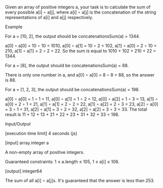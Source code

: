 Given an array of positive integers a, your task is to calculate the sum of every possible a[i] ∘ a[j], where a[i] ∘ a[j] is the concatenation of the string representations of a[i] and a[j] respectively.

Example

For a = [10, 2], the output should be concatenationsSum(a) = 1344.

a[0] ∘ a[0] = 10 ∘ 10 = 1010,
a[0] ∘ a[1] = 10 ∘ 2 = 102,
a[1] ∘ a[0] = 2 ∘ 10 = 210,
a[1] ∘ a[1] = 2 ∘ 2 = 22.
So the sum is equal to 1010 + 102 + 210 + 22 = 1344.

For a = [8], the output should be concatenationsSum(a) = 88.

There is only one number in a, and a[0] ∘ a[0] = 8 ∘ 8 = 88, so the answer is 88.

For a = [1, 2, 3], the output should be concatenationsSum(a) = 198.

a[0] ∘ a[0] = 1 ∘ 1 = 11,
a[0] ∘ a[1] = 1 ∘ 2 = 12,
a[0] ∘ a[2] = 1 ∘ 3 = 13,
a[1] ∘ a[0] = 2 ∘ 1 = 21,
a[1] ∘ a[1] = 2 ∘ 2 = 22,
a[1] ∘ a[2] = 2 ∘ 3 = 23,
a[2] ∘ a[0] = 3 ∘ 1 = 31,
a[2] ∘ a[1] = 3 ∘ 2 = 32,
a[2] ∘ a[2] = 3 ∘ 3 = 33.
The total result is 11 + 12 + 13 + 21 + 22 + 23 + 31 + 32 + 33 = 198.

Input/Output

[execution time limit] 4 seconds (js)

[input] array.integer a

A non-empty array of positive integers.

Guaranteed constraints:
1 ≤ a.length ≤ 105,
1 ≤ a[i] ≤ 106.

[output] integer64

The sum of all a[i] ∘ a[j]s. It's guaranteed that the answer is less than 253.
